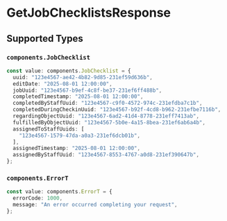 # GetJobChecklistsResponse


## Supported Types

### `components.JobChecklist`

```typescript
const value: components.JobChecklist = {
  uuid: "123e4567-ae42-4b82-9d85-231ef59d636b",
  editDate: "2025-08-01 12:00:00",
  jobUuid: "123e4567-b9ef-4c8f-be37-231ef6ff488b",
  completedTimestamp: "2025-08-01 12:00:00",
  completedByStaffUuid: "123e4567-c9f0-4572-974c-231efdba7c1b",
  completedDuringCheckinUuid: "123e4567-b92f-4cd8-b962-231efbe7116b",
  regardingObjectUuid: "123e4567-6ad2-41d4-8778-231eff7413ab",
  fulfilledByObjectUuid: "123e4567-5b0e-4a15-8bea-231ef6ab6a4b",
  assignedToStaffUuids: [
    "123e4567-1579-47da-a0a3-231ef6dcb01b",
  ],
  assignedTimestamp: "2025-08-01 12:00:00",
  assignedByStaffUuid: "123e4567-8553-4767-a0d8-231ef390647b",
};
```

### `components.ErrorT`

```typescript
const value: components.ErrorT = {
  errorCode: 1000,
  message: "An error occurred completing your request",
};
```

